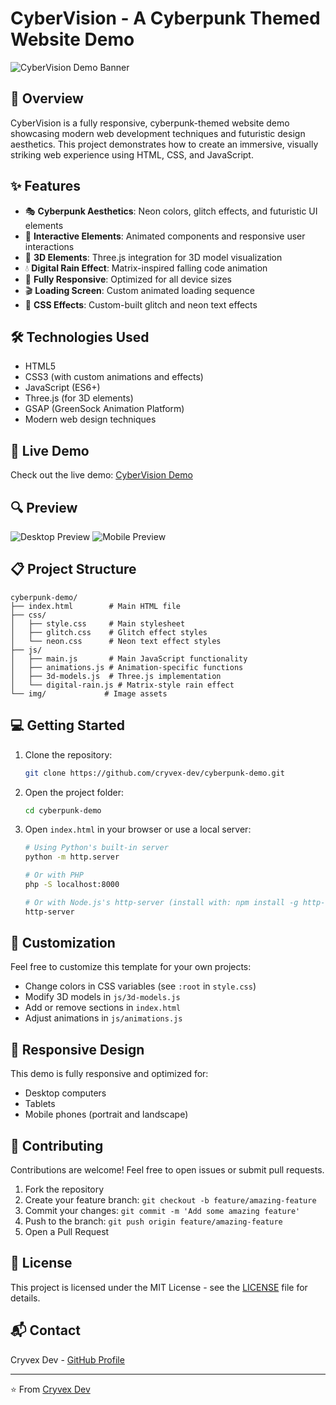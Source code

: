 # CyberVision - A Cyberpunk Themed Website Demo

![CyberVision Demo Banner](https://via.placeholder.com/1200x600/0a0a0a/ff2a6d?text=CyberVision+Demo)

## 🌟 Overview

CyberVision is a fully responsive, cyberpunk-themed website demo showcasing modern web development techniques and futuristic design aesthetics. This project demonstrates how to create an immersive, visually striking web experience using HTML, CSS, and JavaScript.

## ✨ Features

- 🎭 **Cyberpunk Aesthetics**: Neon colors, glitch effects, and futuristic UI elements
- 🔄 **Interactive Elements**: Animated components and responsive user interactions
- 🌌 **3D Elements**: Three.js integration for 3D model visualization
- 💧 **Digital Rain Effect**: Matrix-inspired falling code animation
- 📱 **Fully Responsive**: Optimized for all device sizes
- 🎬 **Loading Screen**: Custom animated loading sequence
- 🎨 **CSS Effects**: Custom-built glitch and neon text effects

## 🛠️ Technologies Used

- HTML5
- CSS3 (with custom animations and effects)
- JavaScript (ES6+)
- Three.js (for 3D elements)
- GSAP (GreenSock Animation Platform)
- Modern web design techniques

## 🚀 Live Demo

Check out the live demo: [CyberVision Demo](https://cryvex-dev.github.io/cyberpunk-demo)

## 🔍 Preview

![Desktop Preview](https://via.placeholder.com/800x450/0a0a0a/ff2a6d?text=Desktop+Preview)
![Mobile Preview](https://via.placeholder.com/400x800/0a0a0a/05d9e8?text=Mobile+Preview)

## 📋 Project Structure

```
cyberpunk-demo/
├── index.html        # Main HTML file
├── css/
│   ├── style.css     # Main stylesheet
│   ├── glitch.css    # Glitch effect styles
│   └── neon.css      # Neon text effect styles
├── js/
│   ├── main.js       # Main JavaScript functionality
│   ├── animations.js # Animation-specific functions
│   ├── 3d-models.js  # Three.js implementation
│   └── digital-rain.js # Matrix-style rain effect
└── img/             # Image assets
```

## 💻 Getting Started

1. Clone the repository:
   ```bash
   git clone https://github.com/cryvex-dev/cyberpunk-demo.git
   ```

2. Open the project folder:
   ```bash
   cd cyberpunk-demo
   ```

3. Open `index.html` in your browser or use a local server:
   ```bash
   # Using Python's built-in server
   python -m http.server
   
   # Or with PHP
   php -S localhost:8000
   
   # Or with Node.js's http-server (install with: npm install -g http-server)
   http-server
   ```

## 🎨 Customization

Feel free to customize this template for your own projects:

- Change colors in CSS variables (see `:root` in `style.css`)
- Modify 3D models in `js/3d-models.js`
- Add or remove sections in `index.html`
- Adjust animations in `js/animations.js`

## 📱 Responsive Design

This demo is fully responsive and optimized for:
- Desktop computers
- Tablets
- Mobile phones (portrait and landscape)

## 🤝 Contributing

Contributions are welcome! Feel free to open issues or submit pull requests.

1. Fork the repository
2. Create your feature branch: `git checkout -b feature/amazing-feature`
3. Commit your changes: `git commit -m 'Add some amazing feature'`
4. Push to the branch: `git push origin feature/amazing-feature`
5. Open a Pull Request

## 📄 License

This project is licensed under the MIT License - see the [LICENSE](LICENSE) file for details.

## 📬 Contact

Cryvex Dev - [GitHub Profile](https://github.com/cryvex-dev)

---

⭐️ From [Cryvex Dev](https://github.com/cryvex-dev)
